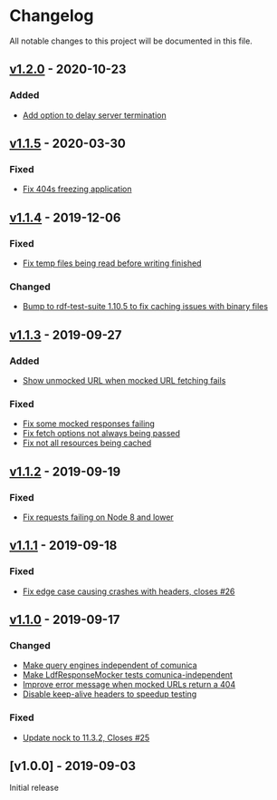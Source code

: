 # Changelog
All notable changes to this project will be documented in this file.

<a name="v1.2.0"></a>
## [v1.2.0](https://github.com/comunica/rdf-test-suite-ldf.js/compare/v1.1.4...v1.2.0) - 2020-10-23

### Added
* [Add option to delay server termination](https://github.com/comunica/rdf-test-suite-ldf.js/commit/d87006086e788f5fe23f7cfcfd001f20ef321f7b)

<a name="v1.1.5"></a>
## [v1.1.5](https://github.com/comunica/rdf-test-suite-ldf.js/compare/v1.1.4...v1.1.5) - 2020-03-30

### Fixed
* [Fix 404s freezing application](https://github.com/comunica/rdf-test-suite-ldf.js/commit/05411159aa2637b1365bac1c4469a63ea621400d)

<a name="v1.1.4"></a>
## [v1.1.4](https://github.com/comunica/rdf-test-suite-ldf.js/compare/v1.1.3...v1.1.4) - 2019-12-06

### Fixed
* [Fix temp files being read before writing finished](https://github.com/comunica/rdf-test-suite-ldf.js/commit/36a5927dfb962f07af879385e5660ab382a60f2f)

### Changed
* [Bump to rdf-test-suite 1.10.5 to fix caching issues with binary files](https://github.com/comunica/rdf-test-suite-ldf.js/commit/d6c1347ea4c61a68a362d76549442e35cd411699)

<a name="v1.1.3"></a>
## [v1.1.3](https://github.com/comunica/rdf-test-suite-ldf.js/compare/v1.1.2...v1.1.3) - 2019-09-27

### Added
* [Show unmocked URL when mocked URL fetching fails](https://github.com/comunica/rdf-test-suite-ldf.js/commit/3170525b2f4a298fd43a738373fa8af92d3e050f)

### Fixed
* [Fix some mocked responses failing](https://github.com/comunica/rdf-test-suite-ldf.js/commit/94857910f78cf8f9b41540c73b54b502ef032ca6)
* [Fix fetch options not always being passed](https://github.com/comunica/rdf-test-suite-ldf.js/commit/fa3abff3fc50dccac24e48e06e60b49ca610f56d)
* [Fix not all resources being cached](https://github.com/comunica/rdf-test-suite-ldf.js/commit/5d6e863b754033ef0db4c19e1afe5bb5f3f302b1)

<a name="v1.1.2"></a>
## [v1.1.2](https://github.com/comunica/rdf-test-suite-ldf.js/compare/v1.1.1...v1.1.2) - 2019-09-19

### Fixed
* [Fix requests failing on Node 8 and lower](https://github.com/comunica/rdf-test-suite-ldf.js/commit/9774f112197d2eeaf3e8cb57275ec7931b362325)

<a name="v1.1.1"></a>
## [v1.1.1](https://github.com/comunica/rdf-test-suite-ldf.js/compare/v1.1.0...v1.1.1) - 2019-09-18

### Fixed
* [Fix edge case causing crashes with headers, closes #26](https://github.com/comunica/rdf-test-suite-ldf.js/commit/62ad2f65ec129f91a9a1dc10ecc08585175ddf98)

<a name="v1.1.0"></a>
## [v1.1.0](https://github.com/comunica/rdf-test-suite-ldf.js/compare/v1.0.0...v1.1.0) - 2019-09-17

### Changed
* [Make query engines independent of comunica](https://github.com/comunica/rdf-test-suite-ldf.js/commit/13cec56d9421cb4ffaf6acd75699b5196595085a)
* [Make LdfResponseMocker tests comunica-independent](https://github.com/comunica/rdf-test-suite-ldf.js/commit/16b6a8002f1bacaf1b5f03f47330b3a3f0d9c9f7)
* [Improve error message when mocked URLs return a 404](https://github.com/comunica/rdf-test-suite-ldf.js/commit/d97d28f9574c9d802783b7a3d7b261d3ddb5c685)
* [Disable keep-alive headers to speedup testing](https://github.com/comunica/rdf-test-suite-ldf.js/commit/564e8cd3e4b9f9f58465351694650f4990400e1d)

### Fixed
* [Update nock to 11.3.2, Closes #25](https://github.com/comunica/rdf-test-suite-ldf.js/commit/4466b4581608100a557c48c11a65e0f3989c6d23)

<a name="v1.0.0"></a>
## [v1.0.0] - 2019-09-03

Initial release
